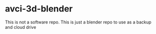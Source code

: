 # avci-3d-blender
This is not a software repo. This is just a blender repo to use as a backup and cloud drive
